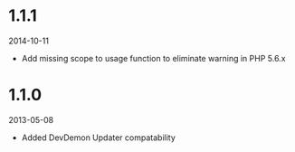 # 1.1.1

2014-10-11

- Add missing scope to usage function to eliminate warning in PHP 5.6.x

# 1.1.0

2013-05-08

- Added DevDemon Updater compatability
